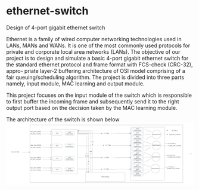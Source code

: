 # ethernet-switch
Design of 4-port gigabit ethernet switch

Ethernet is a family of wired computer networking technologies used in LANs, MANs and WANs. It is one of the most commonly used protocols for private and corporate local area networks (LANs). The objective of our project is to design and simulate a basic 4-port gigabit ethernet switch for the standard ethernet protocol and frame format with FCS-check (CRC-32), appro- priate layer-2 buffering architecture of OSI model comprising of a fair queuing/scheduling algorithm. The project is divided into three parts namely, input module, MAC learning and output module. 

This project focuses on the input module of the switch which is responsible to first buffer the incoming frame and subsequently send it to the right output port based on the decision taken by the MAC learning module.

The architecture of the switch is shown below
![Specification](./arch/Specifications_2.png?raw=true)
